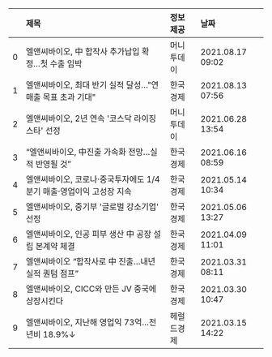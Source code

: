 |    | 제목                                                                | 정보제공   | 날짜             |
|---:|:--------------------------------------------------------------------|:-----------|:-----------------|
|  0 | 엘앤씨바이오, 中 합작사 추가납입 확정…첫 수출 임박                  | 머니투데이 | 2021.08.17 09:02 |
|  1 | 엘앤씨바이오, 최대 반기 실적 달성…"연매출 목표 초과 기대"           | 한국경제   | 2021.08.13 07:56 |
|  2 | 엘앤씨바이오, 2년 연속 '코스닥 라이징스타' 선정                     | 머니투데이 | 2021.06.28 13:54 |
|  3 | “엘앤씨바이오, 中진출 가속화 전망…실적 반영될 것”                   | 한국경제   | 2021.06.16 08:59 |
|  4 | 엘앤씨바이오, 코로나·중국투자에도 1/4분기 매출·영업이익 고성장 지속 | 한국경제   | 2021.05.14 10:34 |
|  5 | 엘앤씨바이오, 중기부 '글로벌 강소기업' 선정                         | 한국경제   | 2021.05.06 13:27 |
|  6 | 엘앤씨바이오, 인공 피부 생산 中 공장 설립 본계약 체결               | 한국경제   | 2021.04.09 11:01 |
|  7 | 엘앤씨바이오 “합작사로 中 진출…내년 실적 퀀텀 점프”                 | 한국경제   | 2021.03.31 08:11 |
|  8 | 엘앤씨바이오, CICC와 만든 JV 중국에 상장시킨다                      | 한국경제   | 2021.03.30 10:47 |
|  9 | 엘앤씨바이오, 지난해 영업익 73억…전년비 18.9%↓                      | 헤럴드경제 | 2021.03.15 14:22 |